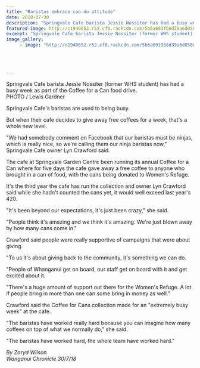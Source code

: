 ```yaml
---
title: "Baristas embrace can-do attitude"
date: 2018-07-30
description: "Springvale Cafe barista Jessie Nossiter has had a busy week as part of the Coffee for a Can food drive..."
featured-image: http://c1940652.r52.cf0.rackcdn.com/5b6a693fb8d39a6d050006b6/Jessie-Nossiter-ex-Chron-30-july.gif
excerpt: "Springvale Cafe barista Jessie Nossiter (former WHS student) has had a busy week as part of the Coffee for a Can food drive."
image_gallery:
     - image: "http://c1940652.r52.cf0.rackcdn.com/5b6a6919b8d39a6d050006b4/Jessie-Nossiter-ex-with-cans-Chron-30-july.gif"
    
    
    
    
---
```


<p><span>Springvale Cafe barista Jessie Nossiter (former WHS student) has had a busy week as part of the Coffee for a Can food drive. <br />PHOTO / Lewis Gardner</span></p>
<p class="element element-paragraph">Springvale Cafe's baristas are used to being busy.</p>
<p class="element element-paragraph">But when their cafe decides to give away free coffees for a week, that's a whole new level.</p>
<p class="element element-paragraph">"We had somebody comment on Facebook that our baristas must be ninjas, which is really nice, so we're calling them our ninja baristas now," Springvale Cafe owner Lyn Crawford said.</p>
<p class="element element-paragraph">The cafe at Springvale Garden Centre been running its annual Coffee for a Can where for five days the cafe gave away a free coffee to anyone who brought in a can of food, with the cans being donated to Women's Refuge.</p>
<p class="element element-paragraph">It's the third year the cafe has run the collection and owner Lyn Crawford said while she hadn't counted the cans yet, it would well exceed last year's 420.</p>
<p class="element element-paragraph">"It's been beyond our expectations, it's just been crazy," she said.</p>
<p class="element element-paragraph">"People think it's amazing and we think it's amazing. We're just blown away by how many cans come in."</p>
<p class="element element-paragraph">Crawford said people were really supportive of campaigns that were about giving.</p>
<p class="element element-paragraph">"To us it's about giving back to the community, it's something we can do.</p>
<p class="element element-paragraph">"People of Whanganui get on board, our staff get on board with it and get excited about it.</p>
<p><span><span>"There's a huge amount of support out there for the Women's Refuge. A lot if people bring in more than one can some bring in money as well."</span></span></p>
<p class="element element-paragraph">Crawford said the Coffee for Cans collection made for an "extremely busy week" at the cafe.</p>
<p class="element element-paragraph">"The baristas have worked really hard because you can imagine how many coffees on top of what we normally do," she said.</p>
<p class="element element-paragraph">"The baristas have worked hard, the whole team have worked hard."</p>
<p><em>By Zaryd Wilson<br />Wanganui Chronicle 30/7/18</em></p>


